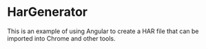 # HarGenerator

This is an example of using Angular to create a HAR file that can be imported into Chrome and other tools.
